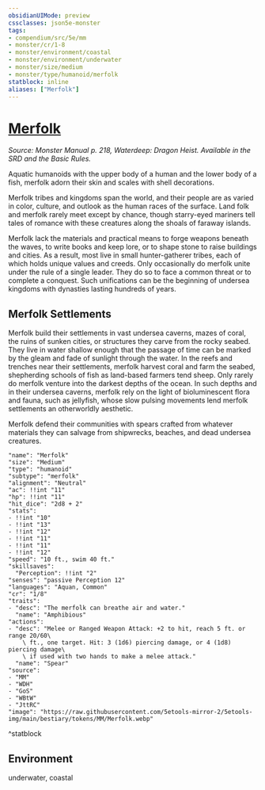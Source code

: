 ```yaml
---
obsidianUIMode: preview
cssclasses: json5e-monster
tags:
- compendium/src/5e/mm
- monster/cr/1-8
- monster/environment/coastal
- monster/environment/underwater
- monster/size/medium
- monster/type/humanoid/merfolk
statblock: inline
aliases: ["Merfolk"]
---
```

# [Merfolk](3-Mechanics\CLI\bestiary\humanoid/merfolk.md)
*Source: Monster Manual p. 218, Waterdeep: Dragon Heist. Available in the SRD and the Basic Rules.*  

Aquatic humanoids with the upper body of a human and the lower body of a fish, merfolk adorn their skin and scales with shell decorations.

Merfolk tribes and kingdoms span the world, and their people are as varied in color, culture, and outlook as the human races of the surface. Land folk and merfolk rarely meet except by chance, though starry-eyed mariners tell tales of romance with these creatures along the shoals of faraway islands.

Merfolk lack the materials and practical means to forge weapons beneath the waves, to write books and keep lore, or to shape stone to raise buildings and cities. As a result, most live in small hunter-gatherer tribes, each of which holds unique values and creeds. Only occasionally do merfolk unite under the rule of a single leader. They do so to face a common threat or to complete a conquest. Such unifications can be the beginning of undersea kingdoms with dynasties lasting hundreds of years.

## Merfolk Settlements

Merfolk build their settlements in vast undersea caverns, mazes of coral, the ruins of sunken cities, or structures they carve from the rocky seabed. They live in water shallow enough that the passage of time can be marked by the gleam and fade of sunlight through the water. In the reefs and trenches near their settlements, merfolk harvest coral and farm the seabed, shepherding schools of fish as land-based farmers tend sheep. Only rarely do merfolk venture into the darkest depths of the ocean. In such depths and in their undersea caverns, merfolk rely on the light of bioluminescent flora and fauna, such as jellyfish, whose slow pulsing movements lend merfolk settlements an otherworldly aesthetic.

Merfolk defend their communities with spears crafted from whatever materials they can salvage from shipwrecks, beaches, and dead undersea creatures.

```statblock
"name": "Merfolk"
"size": "Medium"
"type": "humanoid"
"subtype": "merfolk"
"alignment": "Neutral"
"ac": !!int "11"
"hp": !!int "11"
"hit_dice": "2d8 + 2"
"stats":
- !!int "10"
- !!int "13"
- !!int "12"
- !!int "11"
- !!int "11"
- !!int "12"
"speed": "10 ft., swim 40 ft."
"skillsaves":
  "Perception": !!int "2"
"senses": "passive Perception 12"
"languages": "Aquan, Common"
"cr": "1/8"
"traits":
- "desc": "The merfolk can breathe air and water."
  "name": "Amphibious"
"actions":
- "desc": "Melee or Ranged Weapon Attack: +2 to hit, reach 5 ft. or range 20/60\
    \ ft., one target. Hit: 3 (1d6) piercing damage, or 4 (1d8) piercing damage\
    \ if used with two hands to make a melee attack."
  "name": "Spear"
"source":
- "MM"
- "WDH"
- "GoS"
- "WBtW"
- "JttRC"
"image": "https://raw.githubusercontent.com/5etools-mirror-2/5etools-img/main/bestiary/tokens/MM/Merfolk.webp"
```
^statblock

## Environment

underwater, coastal